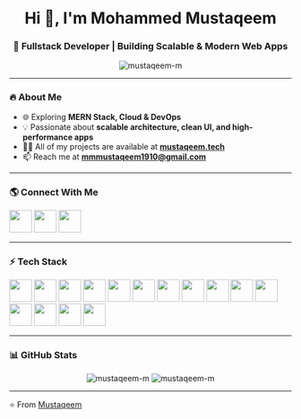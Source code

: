 <h1 align="center">Hi 👋, I'm Mohammed Mustaqeem</h1>
<h3 align="center">🚀 Fullstack Developer | Building Scalable & Modern Web Apps</h3>

<p align="center">
  <img src="https://komarev.com/ghpvc/?username=mustaqeem-m&label=Profile%20views&color=0e75b6&style=flat" alt="mustaqeem-m" />
</p>

---

### 🔥 About Me
- 🌐 Exploring **MERN Stack, Cloud & DevOps**
- 💡 Passionate about **scalable architecture, clean UI, and high-performance apps**
- 👨‍💻 All of my projects are available at [**mustaqeem.tech**](https://mustaqeem.tech)
- 📫 Reach me at **mmmustaqeem1910@gmail.com**

---

### 🌎 Connect With Me
<p align="left">
  <a href="https://linkedin.com/in/your-link" target="_blank"><img src="https://cdn.jsdelivr.net/gh/devicons/devicon/icons/linkedin/linkedin-original.svg" width="40"/></a>
  <a href="mailto:mmmustaqeem1910@gmail.com"><img src="https://cdn.jsdelivr.net/gh/devicons/devicon/icons/google/google-original.svg" width="40"/></a>
  <a href="https://mustaqeem.tech" target="_blank"><img src="https://cdn.jsdelivr.net/gh/devicons/devicon/icons/chrome/chrome-original.svg" width="40"/></a>
</p>

---

### ⚡ Tech Stack
<p align="left">
  <img src="https://cdn.jsdelivr.net/gh/devicons/devicon/icons/javascript/javascript-original.svg" width="40"/>
  <img src="https://cdn.jsdelivr.net/gh/devicons/devicon/icons/react/react-original-wordmark.svg" width="40"/>
  <img src="https://cdn.jsdelivr.net/gh/devicons/devicon/icons/redux/redux-original.svg" width="40"/>
  <img src="https://cdn.jsdelivr.net/gh/devicons/devicon/icons/nodejs/nodejs-original-wordmark.svg" width="40"/>
  <img src="https://cdn.jsdelivr.net/gh/devicons/devicon/icons/express/express-original-wordmark.svg" width="40"/>
  <img src="https://cdn.jsdelivr.net/gh/devicons/devicon/icons/mongodb/mongodb-original-wordmark.svg" width="40"/>
  <img src="https://cdn.jsdelivr.net/gh/devicons/devicon/icons/mysql/mysql-original-wordmark.svg" width="40"/>
  <img src="https://cdn.jsdelivr.net/gh/devicons/devicon/icons/html5/html5-original-wordmark.svg" width="40"/>
  <img src="https://cdn.jsdelivr.net/gh/devicons/devicon/icons/css3/css3-original-wordmark.svg" width="40"/>
  <img src="https://cdn.jsdelivr.net/gh/devicons/devicon/icons/tailwindcss/tailwindcss-plain.svg" width="40"/>
  <img src="https://cdn.jsdelivr.net/gh/devicons/devicon/icons/nginx/nginx-original.svg" width="40"/>
  <img src="https://cdn.jsdelivr.net/gh/devicons/devicon/icons/git/git-original.svg" width="40"/>
  <img src="https://cdn.jsdelivr.net/gh/devicons/devicon/icons/firebase/firebase-plain.svg" width="40"/>
  <img src="https://cdn.jsdelivr.net/gh/devicons/devicon/icons/flutter/flutter-original.svg" width="40"/>
  <img src="https://cdn.jsdelivr.net/gh/devicons/devicon/icons/dart/dart-original.svg" width="40"/>
</p>

---

### 📊 GitHub Stats
<p align="center">
  <img src="https://github-readme-stats.vercel.app/api?username=mustaqeem-m&show_icons=true&theme=radical" alt="mustaqeem-m" />
  <img src="https://github-readme-streak-stats.herokuapp.com/?user=mustaqeem-m&theme=radical" alt="mustaqeem-m" />
</p>

---

⭐️ From [Mustaqeem](https://github.com/mustaqeem-m)

